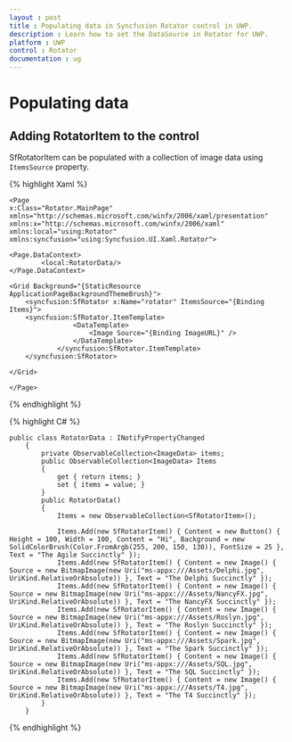 ```yaml
---
layout : post
title : Populating data in Syncfusion Rotator control in UWP.
description : Learn how to set the DataSource in Rotator for UWP.
platform : UWP
control : Rotator 
documentation : ug
---
```


# Populating data

## Adding RotatorItem to the control

SfRotatorItem can be populated with a collection of image data using `ItemsSource` property.

{% highlight Xaml %}

	<Page
	x:Class="Rotator.MainPage"
	xmlns="http://schemas.microsoft.com/winfx/2006/xaml/presentation"
	xmlns:x="http://schemas.microsoft.com/winfx/2006/xaml"
	xmlns:local="using:Rotator"
	xmlns:syncfusion="using:Syncfusion.UI.Xaml.Rotator">
	
	<Page.DataContext>
			<local:RotatorData/>
	</Page.DataContext>
	
	<Grid Background="{StaticResource ApplicationPageBackgroundThemeBrush}">
		<syncfusion:SfRotator x:Name="rotator" ItemsSource="{Binding Items}">
		<syncfusion:SfRotator.ItemTemplate>
					<DataTemplate>
						<Image Source="{Binding ImageURL}" />
					</DataTemplate>
				</syncfusion:SfRotator.ItemTemplate>
		</syncfusion:SfRotator>
	
	</Grid> 
	
	</Page>

{% endhighlight %}

{% highlight C# %}

	public class RotatorData : INotifyPropertyChanged
		{
			private ObservableCollection<ImageData> items;
			public ObservableCollection<ImageData> Items
			{
				get { return items; }
				set { items = value; }
			}
			public RotatorData()
			{
				Items = new ObservableCollection<SfRotatorItem>();

				Items.Add(new SfRotatorItem() { Content = new Button() { Height = 100, Width = 100, Content = "Hi", Background = new SolidColorBrush(Color.FromArgb(255, 200, 150, 130)), FontSize = 25 }, Text = "The Agile Succinctly" });
				Items.Add(new SfRotatorItem() { Content = new Image() { Source = new BitmapImage(new Uri("ms-appx:///Assets/Delphi.jpg", UriKind.RelativeOrAbsolute)) }, Text = "The Delphi Succinctly" });
				Items.Add(new SfRotatorItem() { Content = new Image() { Source = new BitmapImage(new Uri("ms-appx:///Assets/NancyFX.jpg", UriKind.RelativeOrAbsolute)) }, Text = "The NancyFX Succinctly" });
				Items.Add(new SfRotatorItem() { Content = new Image() { Source = new BitmapImage(new Uri("ms-appx:///Assets/Roslyn.jpg", UriKind.RelativeOrAbsolute)) }, Text = "The Roslyn Succinctly" });
				Items.Add(new SfRotatorItem() { Content = new Image() { Source = new BitmapImage(new Uri("ms-appx:///Assets/Spark.jpg", UriKind.RelativeOrAbsolute)) }, Text = "The Spark Succinctly" });
				Items.Add(new SfRotatorItem() { Content = new Image() { Source = new BitmapImage(new Uri("ms-appx:///Assets/SQL.jpg", UriKind.RelativeOrAbsolute)) }, Text = "The SQL Succinctly" });
				Items.Add(new SfRotatorItem() { Content = new Image() { Source = new BitmapImage(new Uri("ms-appx:///Assets/T4.jpg", UriKind.RelativeOrAbsolute)) }, Text = "The T4 Succinctly" });
			}
		}

{% endhighlight %}